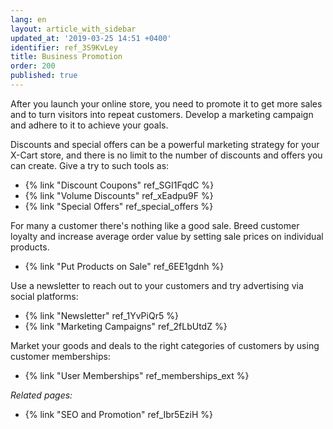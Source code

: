 ```yaml
---
lang: en
layout: article_with_sidebar
updated_at: '2019-03-25 14:51 +0400'
identifier: ref_3S9KvLey
title: Business Promotion
order: 200
published: true
---
```

After you launch your online store, you need to promote it to get more sales and to turn visitors into repeat customers. Develop a marketing campaign and adhere to it to achieve your goals. 

Discounts and special offers can be a powerful marketing strategy for your X-Cart store, and there is no limit to the number of discounts and offers you can create. Give a try to such tools as:

*   {% link "Discount Coupons" ref_SGI1FqdC %}
*   {% link "Volume Discounts" ref_xEadpu9F %}
*   {% link "Special Offers" ref_special_offers %}

For many a customer there's nothing like a good sale. Breed customer loyalty and increase average order value by setting sale prices on individual products.

*   {% link "Put Products on Sale" ref_6EE1gdnh %}

Use a newsletter to reach out to your customers and try advertising via social platforms: 

*   {% link "Newsletter" ref_1YvPiQr5 %}
*   {% link "Marketing Campaigns" ref_2fLbUtdZ %}

Market your goods and deals to the right categories of customers by using customer memberships: 

*   {% link "User Memberships" ref_memberships_ext %}


_Related pages:_

* {% link "SEO and Promotion" ref_Ibr5EziH %}
